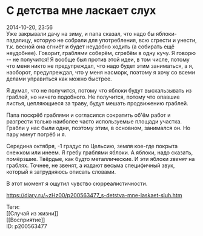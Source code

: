 С детства мне ласкает слух
===========================

   
 2014-10-20, 23:56   
  Уже закрывали дачу на зиму, и папа сказал, что надо бы яблоки-падалицу, которую не собрали для употребления, всю сгрести и унести, т.к. весной она сгниёт и будет неудобно ходить (а собирать ещё неудобнее). Говорит, граблями соберём, сгребём в одну кучу. Я говорю -- не получится! Я вообще был против этой идеи, в том числе, потому что меня никто не предупреждал, что надо будет этим заниматься, а я, наоборот, предупреждал, что у меня насморк, поэтому я хочу со всеми делами управиться как можно быстрее.   
   
 Я думал, что не получится, потому что яблоки будут выскальзывать из граблей, но ничего подобного. Не получится, потому что опавшие листья, цепляющиеся за траву, будут мешать продвижению граблей.   
   
 Папа поскрёб граблями и согласился сократить об'ём работ и разгрести только наиболее часто используемые площади участка. Грабли у нас были одни, поэтому этим, в основном, занимался он. Но пару минут погрёб и я.   
   
 Середина октября, -1 градус по Цельсию, земля кое-где покрыта снежком или инеем. Я гребу граблями яблоки. А яблоки, надо сказать, помёрзшие. Твёрдые, как будто металлические. И эти яблоки  *звенят*  на граблях. Точнее, не звенят, а издают весьма специфичный звук, который я затрудняюсь описать словами.   
   
 В этот момент я ощутил чувство сюрреалистичности.   
    
 <https://diary.ru/~zHz00/p200563477_s-detstva-mne-laskaet-sluh.htm>   
   
 Теги:   
 [[Случай из жизни]]   
 [[Восприятие]]   
 ID: p200563477